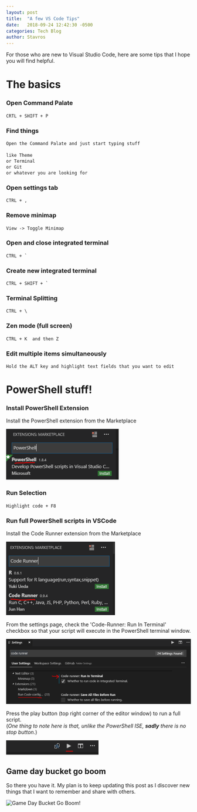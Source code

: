 ```yaml
---
layout: post
title:  "A few VS Code Tips"
date:   2018-09-24 12:42:30 -0500
categories: Tech Blog
author: Stavros
---
```

For those who are new to Visual Studio Code, here are some tips that I hope you will find helpful.

# The basics

### Open Command Palate

	CRTL + SHIFT + P

### Find things

	Open the Command Palate and just start typing stuff

	like Theme
	or Terminal
	or Git
	or whatever you are looking for

### Open settings tab

	CTRL + , 

### Remove minimap

	View -> Toggle Minimap

### Open and close integrated terminal

	CTRL + ` 

### Create new integrated terminal

	CTRL + SHIFT + `

### Terminal Splitting

	CTRL + \
	
###  Zen mode (full screen)

	CTRL + K  and then Z

###  Edit multiple items simultaneously
	
	Hold the ALT key and highlight text fields that you want to edit
	
# PowerShell stuff!

###  Install PowerShell Extension

Install the PowerShell extension from the Marketplace

![PowerShell](/assets/img/blog/Vscode1/PowerShell.PNG)

###  Run Selection

	Highlight code + F8

###  Run full PowerShell scripts in VSCode

Install the Code Runner extension from the Marketplace

![CodeRunnerExtension](/assets/img/blog/Vscode1/CodeRunner.PNG)

From the settings page, check the 'Code-Runner: Run In Terminal' checkbox so that your script will execute in the PowerShell terminal window.

![CodeRunnerRunInTerminal](/assets/img/blog/Vscode1/CodeRunnerRunInTerminal.PNG)

Press the play button (top right corner of the editor window) to run a full script.  
(*One thing to note here is that, unlike the PowerShell ISE, **sadly** there is no stop button.*)

![CodeRunnerPlay](/assets/img/blog/Vscode1/CodeRunnerPlay.PNG)

## Game day bucket go boom

So there you have it.  My plan is to keep updating this post as I discover new things that I want to remember and share with others.


![Game Day Bucket Go Boom!](https://movquotes.com/wp-content/uploads/6155.jpg)
